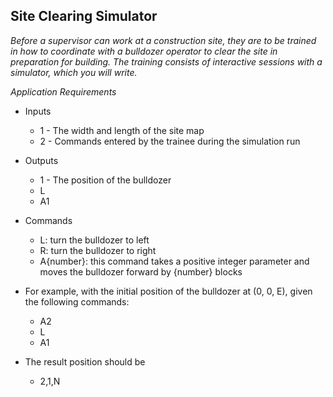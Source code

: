 ## Site Clearing Simulator

_Before a supervisor can work at a construction site, they are to be trained in how to coordinate with a bulldozer operator to clear the site in preparation for building. The training consists of interactive sessions with a simulator, which you will write._

_Application Requirements_
- Inputs
  - 1 - The width and length of the site map
  - 2 - Commands entered by the trainee during the simulation run

- Outputs
  - 1 - The position of the bulldozer
  - L
  - A1
- Commands
  - L: turn the bulldozer to left
  - R: turn the bulldozer to right
  - A{number}: this command takes a positive integer parameter and moves the bulldozer forward by {number} blocks

- For example, with the initial position of the bulldozer at (0, 0, E), given the following commands:
  - A2
  - L
  - A1
- The result position should be
  - 2,1,N



